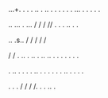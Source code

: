 ...+.
.
.
.
..
.
..
.
.
.
.
.
.
...
.
.
.
.
.


..
...
.
...
/
/
/
//
.
.
.
..
.
.

..
.s.\.
\/
/
/
/
/

/
/
.
..
.
..
.
..
..
.
.
.
.
.
.
.

.
..
.
.
.
.
..
.
.
.
.
.
.
..
.
.
.
.

.
.
.
/
/
/
/.
.
.
..
.